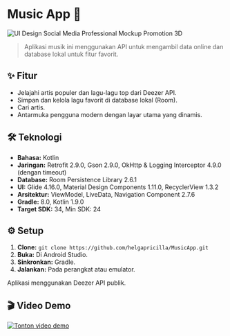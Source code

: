 # Music App 🎵

![UI Design Social Media Professional Mockup Promotion 3D](https://github.com/user-attachments/assets/cae4c134-a639-4839-ae1f-2a26603c1713)

> Aplikasi musik ini menggunakan API untuk mengambil data online dan database lokal untuk fitur favorit.

## ✨ Fitur

* Jelajahi artis populer dan lagu-lagu top dari Deezer API.
* Simpan dan kelola lagu favorit di database lokal (Room).
* Cari artis.
* Antarmuka pengguna modern dengan layar utama yang dinamis.

## 🛠️ Teknologi

* **Bahasa:** Kotlin
* **Jaringan:** Retrofit 2.9.0, Gson 2.9.0, OkHttp & Logging Interceptor 4.9.0 (dengan timeout)
* **Database:** Room Persistence Library 2.6.1
* **UI:** Glide 4.16.0, Material Design Components 1.11.0, RecyclerView 1.3.2
* **Arsitektur:** ViewModel, LiveData, Navigation Component 2.7.6
* **Gradle:** 8.0, Kotlin 1.9.0
* **Target SDK:** 34, Min SDK: 24

## ⚙️ Setup

1.  **Clone:** `git clone https://github.com/helgapricilla/MusicApp.git`
2.  **Buka:** Di Android Studio.
3.  **Sinkronkan:** Gradle.
4.  **Jalankan:** Pada perangkat atau emulator.

Aplikasi menggunakan Deezer API publik.

## 🎬 Video Demo

[![Tonton video demo](https://youtu.be/8q4lTW7LC6M)](https://youtu.be/8q4lTW7LC6M)
